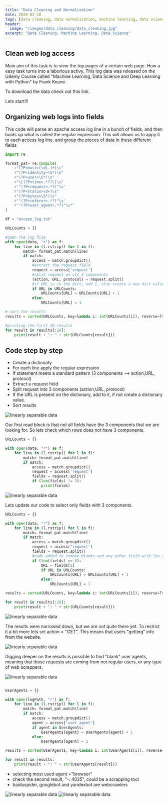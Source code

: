 ```yaml
---
title: "Data Cleaning and Normalization"
date: 2020-02-18
tags: [data cleaning, data normalization, machine learning, data science, neural network]
header:
  image: "/images/data_cleaning/data_cleaning.jpg"
excerpt: "Data Cleaning, Machine Learning, Data Science"
---
```




## Clean web log access 
Main aim of this task is to view the top pages of a certain web page.
How a easy task turns into a laborious activy. 
This log data was released on the Udemy Course called "Machine Learning, Data Science and Deep Learning with Python" by Frank Keane.

To download the data check out this link.



Lets start!!!


## Organizing web logs into fields

This code will parse an apache access log line in a bunch of fields, and then buids up what is called the regular expression.
This will allows us to appy it to each access log line, and group the pieces of data in these different fields

``` python
import re

format_pat= re.compile(
    r"(?P<host>[\d\.]+)\s"
    r"(?P<identity>\S*)\s"
    r"(?P<user>\S*)\s"
    r"\[(?P<time>.*?)\]\s"
    r'"(?P<request>.*?)"\s'
    r"(?P<status>\d+)\s"
    r"(?P<bytes>\S*)\s"
    r'"(?P<referer>.*?)"\s'
    r'"(?P<user_agent>.*?)"\s*'
)

df = "access_log.txt"

```

``` python
URLCounts = {}

#open the log file
with open(data, "r") as f:
    for line in (l.rstrip() for l in f):
        match= format_pat.match(line)
        if match:
            access = match.groupdict()
            #extract the request field
            request = access['request']
            #split request on its 3 components 
            (action, URL, protocol) = request.split()
            #if URL is in the dict, add 1, else create a new dict value for the new URL
            if URL in URLCounts:
                URLCounts[URL] = URLCounts[URL] + 1
            else:
                URLCounts[URL] = 1

# sort the results 
results = sorted(URLCounts, key=lambda i: int(URLCounts[i]), reverse=True)

#printing the first 20 results
for result in results[:20]:
    print(result + ": " + str(URLCounts[result]))
```

## Code step by step
* Create a dictionaty
* For each line apply the regular expression
* If statement meets a standard pattern (3 components --> action,URL, protocol)
* Extract a request field
* Split request into 3 components (action,URL, protocol)
* If the URL is present on the dictionary, add to it, if not create a dictionary value.
* Sort results


<img src="{{ site.url }}{{ site.baseurl }}/images/data_cleaning/1.jpg" alt="linearly separable data">

Our first road block is that not all fields have the 3 components that we are looking for.
So lets check which rows does not have 3 components.

``` python
URLCounts = {}

with open(data, "r") as f:
    for line in (l.rstrip() for l in f):
        match= format_pat.match(line)
        if match:
            access = match.groupdict()
            request = access['request']
            fields = request.split()
            if (len(fields) != 3):
                print(fields)

```

<img src="{{ site.url }}{{ site.baseurl }}/images/data_cleaning/2.jpg" alt="linearly separable data">

Lets update our code to select only fields with 3 components.

``` python
URLCounts = {}

with open(data, "r") as f:
    for line in (l.rstrip() for l in f):
        match= format_pat.match(line)
        if match:
            access = match.groupdict()
            request = access['request']
            fields = request.split()
            #code added to remove blanks and any other field with len different than 3
            if (len(fields) == 3):
                URL = fields[1]
                if URL in URLCounts:
                    URLCounts[URL] = URLCounts[URL] + 1
                else:
                    URLCounts[URL] = 1

results = sorted(URLCounts, key=lambda i: int(URLCounts[i]), reverse=True)

for result in results[:20]:
    print(result + ": " + str(URLCounts[result]))

```

<img src="{{ site.url }}{{ site.baseurl }}/images/data_cleaning/3.jpg" alt="linearly separable data">

The results were narrowed down, but we are not quite there yet.
To restrict it a bit more lets set action = "GET".
This means that users "getting" info from the website.

<img src="{{ site.url }}{{ site.baseurl }}/images/data_cleaning/4.jpg" alt="linearly separable data">

Digging deeper on the results is possible to find "blank" user agents, meaning that those requests are coming from 
not regular users, or any type of web scrappers.

<img src="{{ site.url }}{{ site.baseurl }}/images/data_cleaning/5.jpg" alt="linearly separable data">

``` python

UserAgents = {}

with open(logPath, "r") as f:
    for line in (l.rstrip() for l in f):
        match= format_pat.match(line)
        if match:
            access = match.groupdict()
            agent = access['user_agent']
            if agent in UserAgents:
                UserAgents[agent] = UserAgents[agent] + 1
            else:
                UserAgents[agent] = 1

results = sorted(UserAgents, key=lambda i: int(UserAgents[i]), reverse=True)

for result in results:
    print(result + ": " + str(UserAgents[result]))

```

* selecting most used agent ="browser"
* check the second result, "-: 4035", could be a scrapping tool
* baiduspider, googlebot and yandexbot are webcrawlers

<img src="{{ site.url }}{{ site.baseurl }}/images/data_cleaning/6.jpg" alt="linearly separable data">
<img src="{{ site.url }}{{ site.baseurl }}/images/data_cleaning/7.jpg" alt="linearly separable data">





